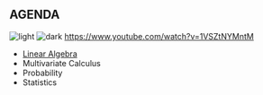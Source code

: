 ## AGENDA
![light](https://user-images.githubusercontent.com/12748752/132402912-1a2a215e-de2f-4536-b28e-e75197136af9.png)
![dark](https://user-images.githubusercontent.com/12748752/132402918-976c6cc7-cc94-4267-9513-b3937504eb63.png)
https://www.youtube.com/watch?v=1VSZtNYMntM
* [Linear Algebra](https://github.com/iAmKankan/Mathematics/blob/main/linearAlgebra.md)
* Multivariate Calculus
* Probability
* Statistics

